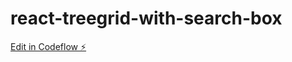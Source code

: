 # react-treegrid-with-search-box

[Edit in Codeflow ⚡️](https://stackblitz.com/~/github.com/theanuraggupta/react-treegrid-with-search-box)